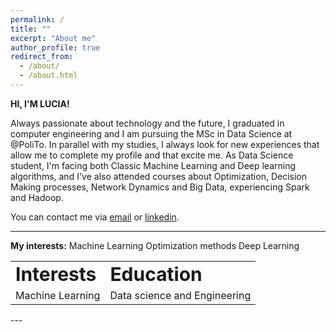 ```yaml
---
permalink: /
title: ""
excerpt: "About me"
author_profile: true
redirect_from: 
  - /about/
  - /about.html
---
```

**HI, I'M LUCIA!**

Always passionate about technology and the future, I graduated in computer engineering and I am pursuing the MSc in Data Science at @PoliTo. 
In parallel with my studies, I always look for new experiences that allow me to complete my profile and that excite me. As Data Science student, I'm facing both Classic Machine Learning and Deep learning algorithms, and I've also attended courses about Optimization, Decision Making processes, Network Dynamics and Big Data, experiencing Spark and Hadoop. 

You can contact me via [email](mailto:lucia.innocenti@outlook.it) or [linkedin](https://www.linkedin.com/in/lucia-innocenti/).

---

**My interests:**        Machine Learning             Optimization methods               Deep Learning            

<table border="0">
 <tr>
    <td><b style="font-size:30px">Interests</b></td>
    <td><b style="font-size:30px">Education</b></td>
 </tr>
 <tr>
    <td>Machine Learning</td>
    <td>Data science and Engineering</td>
 </tr>
</table>
---
